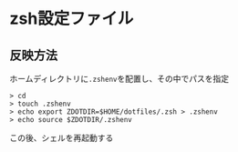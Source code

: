 # zsh設定ファイル
## 反映方法
ホームディレクトリに`.zshenv`を配置し、その中でパスを指定
```
> cd
> touch .zshenv
> echo export ZDOTDIR=$HOME/dotfiles/.zsh > .zshenv
> echo source $ZDOTDIR/.zshenv
```
この後、シェルを再起動する